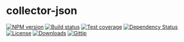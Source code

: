 
# collector-json

[![NPM version][npm-image]][npm-url]
[![Build status][travis-image]][travis-url]
[![Test coverage][coveralls-image]][coveralls-url]
[![Dependency Status][david-image]][david-url]
[![License][license-image]][license-url]
[![Downloads][downloads-image]][downloads-url]
[![Gittip][gittip-image]][gittip-url]

[npm-image]: https://img.shields.io/npm/v/collector-json.svg?style=flat-square
[npm-url]: https://npmjs.org/package/collector-json
[github-tag]: http://img.shields.io/github/tag/collectors/collector-json.svg?style=flat-square
[github-url]: https://github.com/collectors/collector-json/tags
[travis-image]: https://img.shields.io/travis/collectors/collector-json.svg?style=flat-square
[travis-url]: https://travis-ci.org/collectors/collector-json
[coveralls-image]: https://img.shields.io/coveralls/collectors/collector-json.svg?style=flat-square
[coveralls-url]: https://coveralls.io/r/collectors/collector-json
[david-image]: http://img.shields.io/david/collectors/collector-json.svg?style=flat-square
[david-url]: https://david-dm.org/collectors/collector-json
[license-image]: http://img.shields.io/npm/l/collector-json.svg?style=flat-square
[license-url]: LICENSE
[downloads-image]: http://img.shields.io/npm/dm/collector-json.svg?style=flat-square
[downloads-url]: https://npmjs.org/package/collector-json
[gittip-image]: https://img.shields.io/gratipay/jonathanong.svg?style=flat-square
[gittip-url]: https://gratipay.com/jonathanong/

